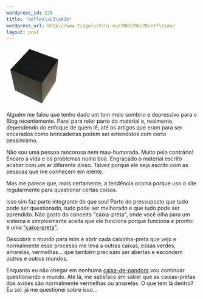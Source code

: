 ```yaml
--- 
wordpress_id: 226
title: "Reflex\xC3\xA3o"
wordpress_url: http://www.tiagoluchini.eu/2007/06/20/reflexao/
layout: post
---
```

![Blackbox](/wp-content/uploads/2007/06/blackbox.jpg)

Alguém me falou que tenho dado um tom meio sombrio e depressivo para o Blog recentemente. Parei para reler parte do material e, realmente, dependendo do enfoque de quem lê, até os artigos que eram para ser encarados como brincadeiras podem ser entendidos com certo pessimismo.

Não sou uma pessoa rancorosa nem mau-humorada. Muito pelo contrário! Encaro a vida e os problemas numa boa. Engracado o material escrito acabar com um ar diferente disso. Talvez porque ele seja escrito com as pessoas que me conhecem em mente.

Mas me parece que, mais certamente, a tendência ocorra porque uso o site regularmente para questionar certas coisas.

Isso sim faz parte integrante do que sou! Parto do pressuposto que tudo pode ser questionado, tudo pode ser melhorado e que tudo pode ser aprendido. Não gosto do conceito "caixa-preta", onde você olha para um sistema e simplesmente aceita que ele funciona porque funciona e pronto: é uma ["caixa-preta"](http://en.wikipedia.org/wiki/Black-box).

Descobrir o mundo para mim é abrir cada caixinha-preta que vejo e normalmente esse processo me leva a outras caixas, essas verdes, amarelas, vermelhas... que também precisam ser abertas e escondem outros e outros mundos.

Enquanto eu não chegar em nenhuma [caixa-de-pandora](http://pt.wikipedia.org/wiki/Pandora) vou continuar questionando o mundo. Até lá, me satisfaco em saber que as caixas-pretas dos aviões são normalmente vermelhas ou amarelas. O que tem lá dentro? Eu sei: já me questionei sobre isso...
